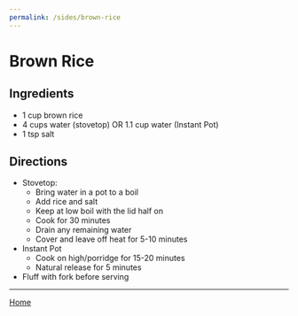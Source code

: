 ```yaml
---
permalink: /sides/brown-rice
---
```

# Brown Rice

## Ingredients

- 1 cup brown rice
- 4 cups water (stovetop) OR 1.1 cup water (Instant Pot)
- 1 tsp salt

## Directions

- Stovetop:
  - Bring water in a pot to a boil
  - Add rice and salt
  - Keep at low boil with the lid half on
  - Cook for 30 minutes
  - Drain any remaining water
  - Cover and leave off heat for 5-10 minutes
- Instant Pot
  - Cook on high/porridge for 15-20 minutes
  - Natural release for 5 minutes
- Fluff with fork before serving

---

[Home](https://thomasjbarrett82.github.io)
